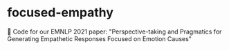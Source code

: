 # focused-empathy
💛 Code for our EMNLP 2021 paper: "Perspective-taking and Pragmatics for Generating Empathetic Responses Focused on Emotion Causes"
